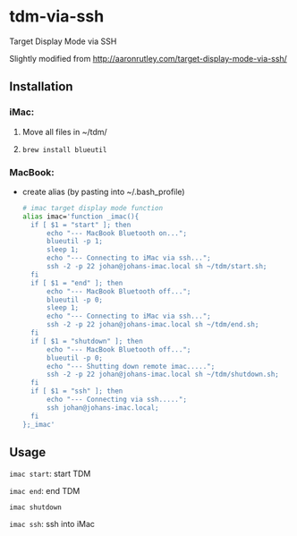 # tdm-via-ssh
Target Display Mode via SSH

Slightly modified from http://aaronrutley.com/target-display-mode-via-ssh/

## Installation

### iMac:

1. Move all files in ~/tdm/

2.  `brew install blueutil`

### MacBook:

* create alias (by pasting into ~/.bash_profile)

  ```bash
  # imac target display mode function
  alias imac='function _imac(){
  	if [ $1 = "start" ]; then
  		echo "--- MacBook Bluetooth on...";
  	    blueutil -p 1;	
  		sleep 1;
  		echo "--- Connecting to iMac via ssh...";
  		ssh -2 -p 22 johan@johans-imac.local sh ~/tdm/start.sh;
  	fi
  	if [ $1 = "end" ]; then
  		echo "--- MacBook Bluetooth off...";
  		blueutil -p 0;
  		sleep 1;
  		echo "--- Connecting to iMac via ssh...";
  		ssh -2 -p 22 johan@johans-imac.local sh ~/tdm/end.sh;
  	fi
  	if [ $1 = "shutdown" ]; then
  		echo "--- MacBook Bluetooth off...";
  		blueutil -p 0;
  		echo "--- Shutting down remote imac.....";
  		ssh -2 -p 22 johan@johans-imac.local sh ~/tdm/shutdown.sh;
  	fi
  	if [ $1 = "ssh" ]; then
  		echo "--- Connecting via ssh.....";
  		ssh johan@johans-imac.local;
  	fi
  };_imac'
  ```

  

## Usage

`imac start`: start TDM

`imac end`: end TDM

`imac shutdown`

`imac ssh`: ssh into iMac